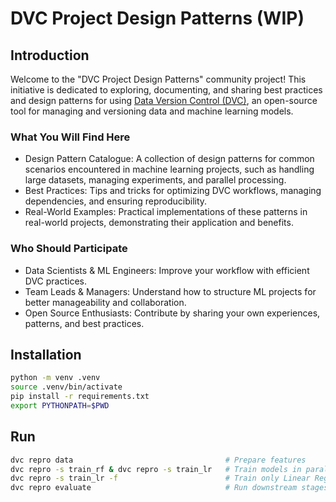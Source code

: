 # DVC Project Design Patterns (WIP)

## Introduction

Welcome to the "DVC Project Design Patterns" community project! This initiative is dedicated to exploring, documenting, and sharing best practices and design patterns for using [Data Version Control (DVC)](https://dvc.org/doc), an open-source tool for managing and versioning data and machine learning models.

### What You Will Find Here

- Design Pattern Catalogue: A collection of design patterns for common scenarios encountered in machine learning projects, such as handling large datasets, managing experiments, and parallel processing.
- Best Practices: Tips and tricks for optimizing DVC workflows, managing dependencies, and ensuring reproducibility.
- Real-World Examples: Practical implementations of these patterns in real-world projects, demonstrating their application and benefits.

### Who Should Participate

- Data Scientists & ML Engineers: Improve your workflow with efficient DVC practices.
- Team Leads & Managers: Understand how to structure ML projects for better manageability and collaboration.
- Open Source Enthusiasts: Contribute by sharing your own experiences, patterns, and best practices.

## Installation

```bash
python -m venv .venv
source .venv/bin/activate
pip install -r requirements.txt
export PYTHONPATH=$PWD
```

## Run

```bash
dvc repro data                                  # Prepare features
dvc repro -s train_rf & dvc repro -s train_lr   # Train models in parallel
dvc repro -s train_lr -f                        # Train only Linear Regression
dvc repro evaluate                              # Run downstream stages
```

